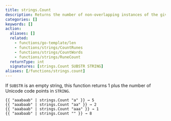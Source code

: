 ```yaml
---
title: strings.Count
description: Returns the number of non-overlapping instances of the given substring within the given string.
categories: []
keywords: []
action:
  aliases: []
  related:
    - functions/go-template/len
    - functions/strings/CountRunes
    - functions/strings/CountWords
    - functions/strings/RuneCount
  returnType: int
  signatures: [strings.Count SUBSTR STRING]
aliases: [/functions/strings.count]
---
```


If `SUBSTR` is an empty string, this function returns 1 plus the number of Unicode code points in `STRING`.

```go-html-template
{{ "aaabaab" | strings.Count "a" }} → 5
{{ "aaabaab" | strings.Count "aa" }} → 2
{{ "aaabaab" | strings.Count "aaa" }} → 1
{{ "aaabaab" | strings.Count "" }} → 8
```
